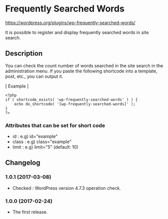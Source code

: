 # Frequently Searched Words
https://wordpress.org/plugins/wp-frequently-searched-words/

It is possible to register and display frequently searched words in site search.

## Description

You can check the count number of words searched in the site search in the administration menu.
If you paste the following shortcode into a template, post, etc., you can output it.

[ Example ]
```
<?php
if ( shortcode_exists( 'wp-frequently-searched-words' ) ) {
	echo do_shortcode( '[wp-frequently-searched-words]' );
}
?>
```

### Attributes that can be set for short code

- id    : e.g) id="example"
- class : e.g) class="example"
- limit : e.g) limit="5" (default: 10)

## Changelog

### 1.0.1 (2017-03-08)
- Checked : WordPress version 4.7.3 operation check.

### 1.0.0 (2017-02-24)
- The first release.